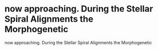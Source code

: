 # now approaching. During the Stellar Spiral Alignments the Morphogenetic

now approaching. During the Stellar Spiral Alignments the Morphogenetic